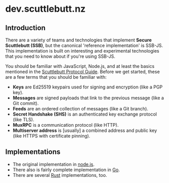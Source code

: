 # dev.scuttlebutt.nz

## Introduction

There are a variety of teams and technologies that implement **Secure Scuttlebutt (SSB)**, but the canonical 'reference implementation' is SSB-JS. This implementation is built on interesting and experimental technologies that you need to know about if you're using SSB-JS.

You should be familiar with JavaScript, Node.js, and at least the basics mentioned in the [Scuttlebutt Protocol Guide](https://ssbc.github.io/scuttlebutt-protocol-guide/#keys-and-identities). Before we get started, these are a few terms that you should be familiar with:

- **Keys** are Ed25519 keypairs used for signing and encryption (like a PGP key).
- **Messages** are signed payloads that link to the previous message (like a Git commit).
- **Feeds** are an ordered collection of messages (like a Git branch).
- **Secret Handshake (SHS)** is an authenticated key exchange protocol (like TLS).
- **MuxRPC** is a communication protocol (like HTTP).
- **Multiserver address** is [usually] a combined address and public key (like HTTPS with certificate pinning).


## Implementations

* The original implementation in [node.js](javascript/).
* There also is fairly complete implementation in [Go](golang/).
* There are several [Rust](rust/) implementations, too.

